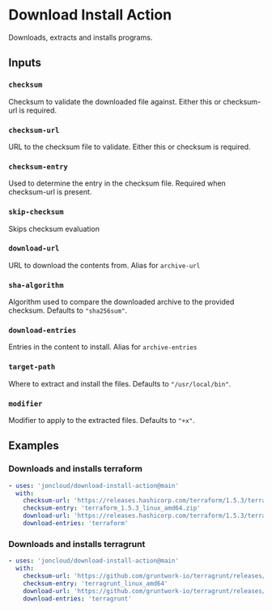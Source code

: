 # Download Install Action

Downloads, extracts and installs programs.

## Inputs

### `checksum`

Checksum to validate the downloaded file against. Either this or checksum-url is required.

### `checksum-url`

URL to the checksum file to validate. Either this or checksum is required.

### `checksum-entry`

Used to determine the entry in the checksum file. Required when checksum-url is present.

### `skip-checksum`

Skips checksum evaluation

### `download-url`

URL to download the contents from. Alias for `archive-url`

### `sha-algorithm`

Algorithm used to compare the downloaded archive to the provided checksum. Defaults to `"sha256sum"`.

### `download-entries`

Entries in the content to install. Alias for `archive-entries`

### `target-path`

Where to extract and install the files. Defaults to `"/usr/local/bin"`.

### `modifier`

Modifier to apply to the extracted files. Defaults to `"+x"`.

## Examples

### Downloads and installs terraform

```yml
- uses: 'joncloud/download-install-action@main'
  with:
    checksum-url: 'https://releases.hashicorp.com/terraform/1.5.3/terraform_1.5.3_SHA256SUMS'
    checksum-entry: 'terraform_1.5.3_linux_amd64.zip'
    download-url: 'https://releases.hashicorp.com/terraform/1.5.3/terraform_1.5.3_linux_amd64.zip'
    download-entries: 'terraform'
```

### Downloads and installs terragrunt

```yml
- uses: 'joncloud/download-install-action@main'
  with:
    checksum-url: 'https://github.com/gruntwork-io/terragrunt/releases/download/v0.48.4/SHA256SUMS'
    checksum-entry: 'terragrunt_linux_amd64'
    download-url: 'https://github.com/gruntwork-io/terragrunt/releases/download/v0.48.4/terragrunt_linux_amd64'
    download-entries: 'terragrunt'
```
